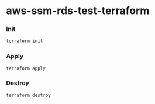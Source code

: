 # aws-ssm-rds-test-terraform

### Init
```bash
terraform init
```

### Apply
```bash
terraform apply
```

### Destroy
```bash
terraform destroy
```
